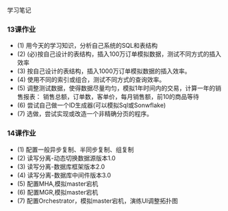 学习笔记

### 13课作业
- (1) 用今天的学习知识，分析自己系统的SQL和表结构
- (2) (必)按自己设计的表结构，插入100万订单模拟数据，测试不同方式的插入效率
- (3) 按自己设计的表结构，插入1000万订单模拟数据的插入效率。
- (4) 使用不同的索引或组合，测试不同方式的查询效率。
- (5) 调整测试数据，使得数据尽量均匀，模拟1年时间内的交易，计算一年的销售报表：
销售总额，订单数，客单价，每月销售额，前10的商品等待
- (6) 尝试自己做一个ID生成器(可以模拟Sql或Sonwflake)
- (7) 选做，尝试实现或改造一个非精确分页的程序。

### 14课作业

- (1) 配置一般异步复制、半同步复制、组复制
- (2) 读写分离-动态切换数据源版本1.0
- (3) 读写分离-数据库框架版本2.0
- (4) 读写分离-数据库中间件版本3.0
- (5) 配置MHA,模拟master宕机
- (6) 配置MGR,模拟master宕机
- (7) 配置Orchestrator，模拟master宕机，演练UI调整拓扑图